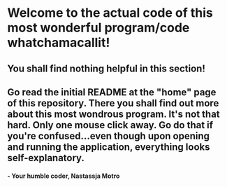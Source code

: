 # Welcome to the actual code of this most wonderful program/code whatchamacallit!
## You shall find nothing helpful in this section!
## Go read the initial README at the "home" page of this repository. There you shall find out more about this most wondrous program. It's not that hard. Only one mouse click away. Go do that if you're confused...even though upon opening and running the application, everything looks self-explanatory.


#### - Your humble coder, Nastassja Motro
